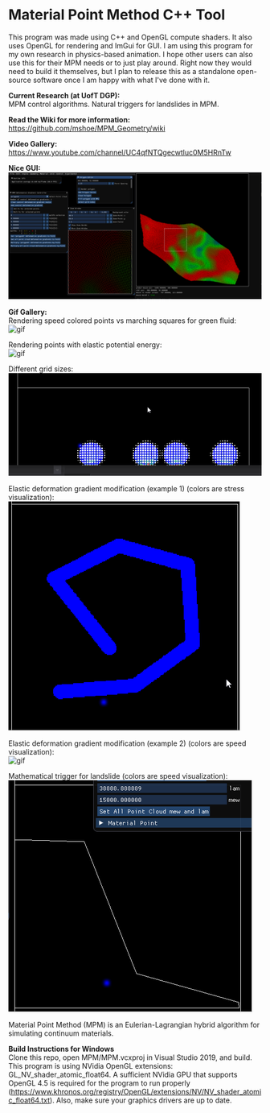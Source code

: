 # Material Point Method C++ Tool

This program was made using C++ and OpenGL compute shaders.
It also uses OpenGL for rendering and ImGui for GUI.
I am using this program for my own research in physics-based animation.
I hope other users can also use this for their MPM needs or to just play around. Right now they would need to build it themselves, but I plan to release this as a standalone open-source software once I am happy with what I've done with it.

__Current Research (at UofT DGP):__<br/>
MPM control algorithms.
Natural triggers for landslides in MPM.

__Read the Wiki for more information:__<br/>
https://github.com/mshoe/MPM_Geometry/wiki<br/>

__Video Gallery:__<br/>
https://www.youtube.com/channel/UC4qfNTQgecwtluc0M5HRnTw<br/>

__Nice GUI:__<br/>
![pic](gifs/Random/niceGUI.PNG)<br/>

__Gif Gallery:__<br/>
Rendering speed colored points vs marching squares for green fluid:<br/>
![gif](gifs/AmorphousObjectsAlive/marchingSquaresVsPoints.gif)<br/>

Rendering points with elastic potential energy:<br/>
![gif](gifs/RenderingPointsWithEnergy.gif)<br/>

Different grid sizes:<br/>
![gif](gifs/smallerGrid.gif)<br/>

Elastic deformation gradient modification (example 1) (colors are stress visualization):<br/>
![gif](gifs/AmorphousObjectsAlive/lineBigger.gif)<br/>

Elastic deformation gradient modification (example 2) (colors are speed visualization):<br/>
![gif](gifs/Random/dgpDefGrad.gif)<br/>

Mathematical trigger for landslide (colors are speed visualization):<br/>
![gif](gifs/polygonSlopeSSR.gif)<br/>


Material Point Method (MPM) is an Eulerian-Lagrangian hybrid algorithm for simulating continuum materials.

__Build Instructions for Windows__<br/>
Clone this repo, open MPM/MPM.vcxproj in Visual Studio 2019, and build. This program is using NVidia OpenGL extensions: GL_NV_shader_atomic_float64. A sufficient NVidia GPU that supports OpenGL 4.5 is required for the program to run properly (https://www.khronos.org/registry/OpenGL/extensions/NV/NV_shader_atomic_float64.txt). Also, make sure your graphics drivers are up to date.
